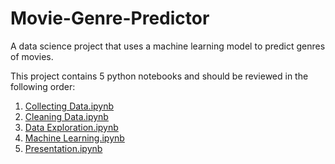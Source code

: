 # Movie-Genre-Predictor
A data science project that uses a machine learning model to predict genres of movies.

This project contains 5 python notebooks and should be reviewed in the following order:

1. [Collecting Data.ipynb](https://github.com/rupaltotale/Movie-Genre-Predictor/blob/master/Collecting%20Data.ipynb)
2. [Cleaning Data.ipynb](https://github.com/rupaltotale/Movie-Genre-Predictor/blob/master/Cleaning%20Data.ipynb)
3. [Data Exploration.ipynb](https://github.com/rupaltotale/Movie-Genre-Predictor/blob/master/Data%20Exploration.ipynb)
4. [Machine Learning.ipynb](https://github.com/rupaltotale/Movie-Genre-Predictor/blob/master/Machine%20Learning.ipynb)
5. [Presentation.ipynb](https://github.com/rupaltotale/Movie-Genre-Predictor/blob/master/Presentation.ipynb)

